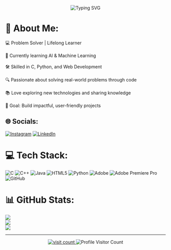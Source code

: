 <!-- Animated typing header -->
<p align="center">
  <img src="https://readme-typing-svg.demolab.com?font=Fira+Code&size=28&pause=1000&color=ffffff&background=00000000&width=700&lines=Hi%20There%20!%20I'm%20Keerthan%20G" alt="Typing SVG" />
</p>

# 💫 About Me:
💻 Problem Solver | Lifelong Learner<br><br>🌱 Currently learning AI & Machine Learning<br><br>🛠️ Skilled in C, Python, and Web Development<br><br>🔍 Passionate about solving real-world problems through code<br><br>📚 Love exploring new technologies and sharing knowledge<br><br>🎯 Goal: Build impactful, user-friendly projects

## 🌐 Socials:
[![Instagram](https://img.shields.io/badge/Instagram-%23E4405F.svg?logo=Instagram&logoColor=white)](https://instagram.com/_keerthxn_g_) [![LinkedIn](https://img.shields.io/badge/LinkedIn-%230077B5.svg?logo=linkedin&logoColor=white)](https://linkedin.com/in/Keerthan-G-a10aaa329) 

# 💻 Tech Stack:
![C](https://img.shields.io/badge/c-%2300599C.svg?style=plastic&logo=c&logoColor=white) ![C++](https://img.shields.io/badge/c++-%2300599C.svg?style=plastic&logo=c%2B%2B&logoColor=white) ![Java](https://img.shields.io/badge/java-%23ED8B00.svg?style=plastic&logo=openjdk&logoColor=white) ![HTML5](https://img.shields.io/badge/html5-%23E34F26.svg?style=plastic&logo=html5&logoColor=white) ![Python](https://img.shields.io/badge/python-3670A0?style=plastic&logo=python&logoColor=ffdd54) ![Adobe](https://img.shields.io/badge/adobe-%23FF0000.svg?style=plastic&logo=adobe&logoColor=white) ![Adobe Premiere Pro](https://img.shields.io/badge/Adobe%20Premiere%20Pro-9999FF.svg?style=plastic&logo=Adobe%20Premiere%20Pro&logoColor=white) ![GitHub](https://img.shields.io/badge/github-%23121011.svg?style=plastic&logo=github&logoColor=white)

# 📊 GitHub Stats:
![](https://github-readme-stats.vercel.app/api?username=Keerthan-G-KGS&theme=github_dark&hide_border=false&include_all_commits=true&count_private=false)<br/>
![](https://nirzak-streak-stats.vercel.app/?user=Keerthan-G-KGS&theme=github_dark&hide_border=false)<br/>
![](https://github-readme-stats.vercel.app/api/top-langs/?username=Keerthan-G-KGS&theme=github_dark&hide_border=false&include_all_commits=true&count_private=false&layout=compact)

---

<!-- Visitor counters -->
<p align="center">
  <!-- Visit count (your original) -->
  <a href="https://visitcount.itsvg.in">
    <img src="https://visitcount.itsvg.in/api?id=Keerthan-G-KGS&icon=0&color=0" alt="visit count" />
  </a>

  <!-- Additional visitor counter (profile-counter) -->
  <img src="https://profile-counter.glitch.me/Keerthan-G-KGS/count.svg" alt="Profile Visitor Count" />
</p>

<!-- Proudly created with GPRM ( https://gprm.itsvg.in ) -->
